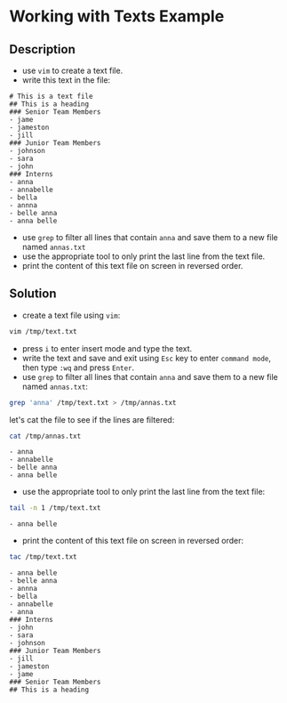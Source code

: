 # Working with Texts Example
## Description
- use `vim` to create a text file. 
- write this text in the file:
```text
# This is a text file
## This is a heading
### Senior Team Members
- jame
- jameston
- jill
### Junior Team Members
- johnson
- sara
- john 
### Interns
- anna
- annabelle
- bella
- annna
- belle anna
- anna belle
```
- use `grep` to filter all lines that contain `anna` and save them to a new file named `annas.txt`
- use the appropriate tool to only print the last line from the text file.
- print the content of this text file on screen in reversed order.
## Solution
- create a text file using `vim`:
```bash
vim /tmp/text.txt
```
- press `i` to enter insert mode and type the text.
- write the text and save and exit using `Esc` key to enter `command mode`, then type `:wq` and press `Enter`.
- use `grep` to filter all lines that contain `anna` and save them to a new file named `annas.txt`:
```bash
grep 'anna' /tmp/text.txt > /tmp/annas.txt
```
let's cat the file to see if the lines are filtered:
```bash
cat /tmp/annas.txt
``` 
```text
- anna
- annabelle
- belle anna
- anna belle
```
- use the appropriate tool to only print the last line from the text file:
```bash
tail -n 1 /tmp/text.txt
```
```
- anna belle
``` 
- print the content of this text file on screen in reversed order:
```bash
tac /tmp/text.txt
```
```text
- anna belle
- belle anna
- annna
- bella
- annabelle
- anna
### Interns
- john
- sara
- johnson
### Junior Team Members
- jill
- jameston
- jame
### Senior Team Members
## This is a heading
```	
